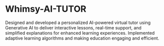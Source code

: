 # Whimsy-AI-TUTOR
Designed and developed a personalized AI-powered virtual tutor using Generative AI to deliver interactive lessons, real-time support, and simplified explanations for enhanced learning experiences.  Implemented adaptive learning algorithms and making education engaging and efficient.
